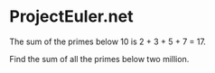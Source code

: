   # ProjectEuler.net

  The sum of the primes below 10 is 2 + 3 + 5 + 7 = 17.

  Find the sum of all the primes below two million. 